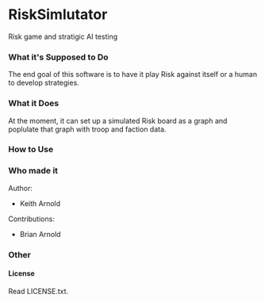 # RiskSimlutator
Risk game and stratigic AI testing

### What it's Supposed to Do

The end goal of this software is to have it play Risk against itself or a human to develop strategies.

### What it Does

At the moment, it can set up a simulated Risk board as a graph and poplulate that graph with troop and faction data.

### How to Use

### Who made it

Author:
* Keith Arnold

Contributions: 
* Brian Arnold

### Other

#### License
Read LICENSE.txt.

